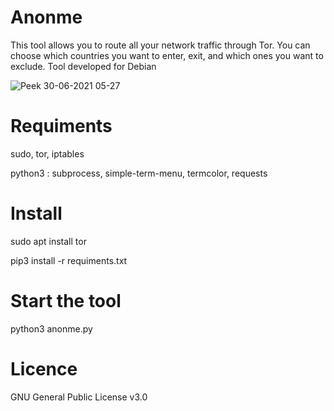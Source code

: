 # Anonme
This tool allows you to route all your network traffic through Tor. You can choose which countries you want to enter, exit, and which ones you want to exclude. Tool developed for Debian

![Peek 30-06-2021 05-27](https://user-images.githubusercontent.com/85474922/123897610-f9bf8500-d963-11eb-98af-c87a839f98ff.gif)

# Requiments
sudo, tor, iptables 

python3 : subprocess, simple-term-menu, termcolor, requests

# Install
sudo apt install tor

pip3 install -r requiments.txt

# Start the tool 
python3 anonme.py

# Licence 
GNU General Public License v3.0
